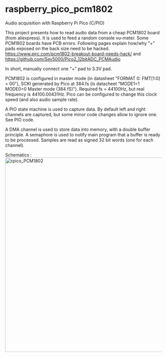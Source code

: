 # raspberry_pico_pcm1802
Audio acquisition with Raspberry Pi Pico (C/PIO)

This project presents how to read audio data from a cheap PCM1802 board (from aliexpress). It is used to feed a random console vu-meter.
Some PCM1802 boards have PCB errors. Following pages explain how/why "+" pads exposed on the back size need to be hacked.
https://www.pjrc.com/pcm1802-breakout-board-needs-hack/
and
https://github.com/Sev5000/Pico2_12bitADC_PCMAudio

In short, manually connect one "+" pad to 3.3V pad.

PCM1802 is configured in master mode (in datasheet "FORMAT 0: FMT[1:0] = 00"), SCKI generated by Pico at 384.fs (is datacheet "MODE1=1 MODE0=0 Master mode (384 fS)").
Required fs = 44100Hz, but real frequency is 44100.00431Hz.
Pico can be configured to change this clock speed (and also audio sample rate).

A PIO state machine is used to capture data. By default left and right channels are captured, but some minor code changes allow to ignore one. See PIO code.

A DMA channel is used to store data into memory, with a double buffer principle. A semaphore is used to notify main program that a buffer is ready to be processed.
Samples are read as signed 32 bit words (one for each channel).

Schematics :
<img width="1115" height="625" alt="rpico_PCM1802" src="https://github.com/user-attachments/assets/7a5319ec-5796-4c85-b490-25cc34528cf4" />

